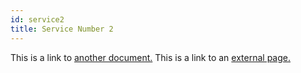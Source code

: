 ```yaml
---
id: service2
title: Service Number 2
---
```


This is a link to [another document.](intro.md) This is a link to an [external page.](http://www.example.com/)
